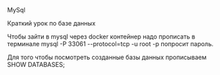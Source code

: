 MySql

Краткий урок по базе данных

Чтобы зайти в mysql через docker контейнер надо прописать в терминале mysql -P 33061 --protocol=tcp -u root -p
попросит пароль.

Для того чтобы посмотреть созданные базы данных прописываем
SHOW DATABASES;